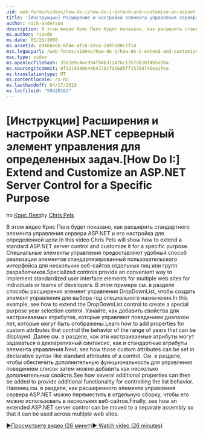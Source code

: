 ```yaml
---
uid: web-forms/videos/how-do-i/how-do-i-extend-and-customize-an-aspnet-server-control-for-a-specific-purpose
title: '[Инструкции] Расширение и настройка элемента управления сервера ASP.NET для определенной цели | Документация Майкрософт'
author: rick-anderson
description: В этом видео Крис Пелз будет показано, как расширить стандартного элемента управления сервера ASP.NET и его настройка для определенной цели. Специальные элементы управления предоставляют c...
ms.author: riande
ms.date: 05/20/2008
ms.assetid: ed460e6b-8f4e-4fcb-83c4-2495180c1f14
msc.legacyurl: /web-forms/videos/how-do-i/how-do-i-extend-and-customize-an-aspnet-server-control-for-a-specific-purpose
msc.type: video
ms.openlocfilehash: 3562e9c4ec994f04b312476c1357d810f4b5e28a
ms.sourcegitcommit: 0f1119340e4464720cfd16d0ff15764746ea1fea
ms.translationtype: MT
ms.contentlocale: ru-RU
ms.lasthandoff: 04/17/2019
ms.locfileid: "59420163"
---
```

# <a name="how-do-i-extend-and-customize-an-aspnet-server-control-for-a-specific-purpose"></a><span data-ttu-id="2a244-104">[Инструкции] Расширения и настройки ASP.NET серверный элемент управления для определенных задач.</span><span class="sxs-lookup"><span data-stu-id="2a244-104">[How Do I:] Extend and Customize an ASP.NET Server Control for a Specific Purpose</span></span>

<span data-ttu-id="2a244-105">по [Крис Пелз](https://twitter.com/chrispels)</span><span class="sxs-lookup"><span data-stu-id="2a244-105">by [Chris Pels](https://twitter.com/chrispels)</span></span>

<span data-ttu-id="2a244-106">В этом видео Крис Пелз будет показано, как расширить стандартного элемента управления сервера ASP.NET и его настройка для определенной цели.</span><span class="sxs-lookup"><span data-stu-id="2a244-106">In this video Chris Pels will show how to extend a standard ASP.NET server control and customize it for a specific purpose.</span></span> <span data-ttu-id="2a244-107">Специальные элементы управления предоставляют удобный способ реализации элементов стандартизированный пользовательского интерфейса для нескольких веб-сайтов отдельных лиц или групп разработчиков.</span><span class="sxs-lookup"><span data-stu-id="2a244-107">Specialized controls provide an convenient way to implement standardized user interface elements for multiple web sites for individuals or teams of developers.</span></span> <span data-ttu-id="2a244-108">В этом примере см. в разделе способы расширения элемент управления DropDownList, чтобы создать элемент управления для выбора год специального назначения.</span><span class="sxs-lookup"><span data-stu-id="2a244-108">In this example, see how to extend the DropDownList control to create a special purpose year selection control.</span></span> <span data-ttu-id="2a244-109">Узнайте, как добавить свойства для настраиваемых атрибутов, которые управляют поведением диапазон лет, которые могут быть отображены.</span><span class="sxs-lookup"><span data-stu-id="2a244-109">Learn how to add properties for custom attributes that control the behavior of the range of years that can be displayed.</span></span> <span data-ttu-id="2a244-110">Далее см. в разделе, как эти настраиваемые атрибуты могут задаваться в декларативный синтаксис, как и стандартные атрибуты элемента управления.</span><span class="sxs-lookup"><span data-stu-id="2a244-110">Next, see how those custom attributes can be set in declarative syntax like standard attributes of a control.</span></span> <span data-ttu-id="2a244-111">См. в разделе, чтобы обеспечить дополнительную функциональность для управления поведением список затем можно добавить как несколько дополнительных свойств.</span><span class="sxs-lookup"><span data-stu-id="2a244-111">See how several additional properties can then be added to provide additional functionality for controlling the list behavior.</span></span> <span data-ttu-id="2a244-112">Наконец см. в разделе, как расширенного элемента управления сервера ASP.NET можно переместить в отдельную сборку, чтобы его можно использовать в нескольких веб-сайтов.</span><span class="sxs-lookup"><span data-stu-id="2a244-112">Finally, see how an extended ASP.NET server control can be moved to a separate assembly so that it can be used across multiple web sites.</span></span>

[<span data-ttu-id="2a244-113">&#9654;Просмотрите видео (26 минут)</span><span class="sxs-lookup"><span data-stu-id="2a244-113">&#9654; Watch video (26 minutes)</span></span>](https://channel9.msdn.com/Blogs/ASP-NET-Site-Videos/how-do-i-extend-and-customize-an-aspnet-server-control-for-a-specific-purpose)
